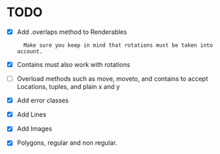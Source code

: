 # TODO
- [x] Add .overlaps method to Renderables
        
        Make sure you keep in mind that rotations must be taken into account.
  
- [x] Contains must also work with rotations
- [ ] Overload methods such as move, moveto, and contains to accept Locations, tuples, and plain x and y
- [x] Add error classes
- [x] Add Lines
- [x] Add Images
- [x] Polygons, regular and non  regular.